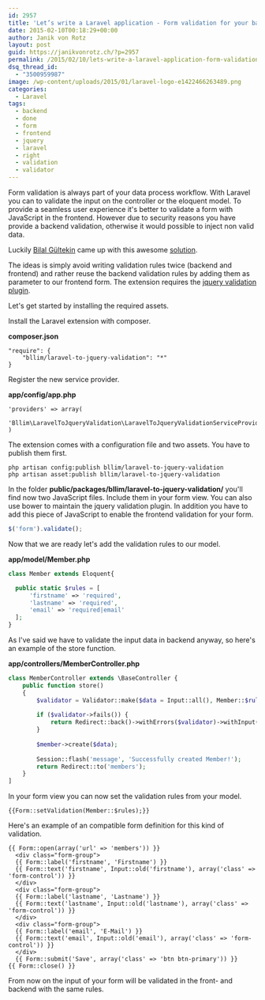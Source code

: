 ```yaml
---
id: 2957
title: 'Let’s write a Laravel application - Form validation for your backend and frontend'
date: 2015-02-10T00:18:29+00:00
author: Janik von Rotz
layout: post
guid: https://janikvonrotz.ch/?p=2957
permalink: /2015/02/10/lets-write-a-laravel-application-form-validation-for-your-backend-and-frontend/
dsq_thread_id:
  - "3500959987"
image: /wp-content/uploads/2015/01/laravel-logo-e1422466263489.png
categories:
  - Laravel
tags:
  - backend
  - done
  - form
  - frontend
  - jquery
  - laravel
  - right
  - validation
  - validator
---
```

Form validation is always part of your data process workflow. With Laravel you can to validate the input on the controller or the eloquent model. To provide a seamless user experience it's better to validate a form with JavaScript in the frontend. However due to security reasons you have provide a backend validation, otherwise it would possible to inject non valid data.
<!--more-->
Luckily [Bilal Gültekin](https://github.com/bllim) came up with this awesome [solution](https://github.com/bllim/laravel-to-jquery-validation).

The ideas is simply avoid writing validation rules twice (backend and frontend) and rather reuse the backend validation rules by adding them as parameter to our frontend form. 
The extension requires the [jquery validation plugin](https://github.com/jzaefferer/jquery-validation).

Let's get started by installing the required assets.

Install the Laravel extension with composer.

**composer.json**

```
"require": {
	"bllim/laravel-to-jquery-validation": "*"
}
```

Register the new service provider.

**app/config/app.php**

```
'providers' => array(
	 'Bllim\LaravelToJqueryValidation\LaravelToJqueryValidationServiceProvider',
)
```

The extension comes with a configuration file and two assets. You have to publish them first.

```
php artisan config:publish bllim/laravel-to-jquery-validation
php artisan asset:publish bllim/laravel-to-jquery-validation
```

In the folder **public/packages/bllim/laravel-to-jquery-validation/** you'll find now two JavaScript files. Include them in your form view. You can also use bower to maintain the jquery validation plugin.
In addition you have to add this piece of JavaScript to enable the frontend validation for your form.

```js
$('form').validate();
```

Now that we are ready let's add the validation rules to our model.

**app/model/Member.php**

```php
class Member extends Eloquent{

  public static $rules = [
      'firstname' => 'required',
      'lastname' => 'required',
      'email' => 'required|email'
  ];
}
```

As I've said we have to validate the input data in backend anyway, so here's an example of the store function.

**app/controllers/MemberController.php**

```php
class MemberController extends \BaseController {
	public function store()
	{
		$validator = Validator::make($data = Input::all(), Member::$rules);
	
		if ($validator->fails()) {
			return Redirect::back()->withErrors($validator)->withInput(Input::except('password'));
		}
	
		$member->create($data);
	
		Session::flash('message', 'Successfully created Member!');
		return Redirect::to('members');
	}
]
```

In your form view you can now set the validation rules from your model.

```
{{Form::setValidation(Member::$rules);}}
```

Here's an example of an compatible form definition for this kind of validation.

```
{{ Form::open(array('url' => 'members')) }}
  <div class="form-group">
  {{ Form::label('firstname', 'Firstname') }}
  {{ Form::text('firstname', Input::old('firstname'), array('class' => 'form-control')) }}
  </div>
  <div class="form-group">
  {{ Form::label('lastname', 'Lastname') }}
  {{ Form::text('lastname', Input::old('lastname'), array('class' => 'form-control')) }}
  </div>
  <div class="form-group">
  {{ Form::label('email', 'E-Mail') }}
  {{ Form::text('email', Input::old('email'), array('class' => 'form-control')) }}
  </div>
  {{ Form::submit('Save', array('class' => 'btn btn-primary')) }}
{{ Form::close() }}
```


From now on the input of your form will be validated in the front- and backend with the same rules.